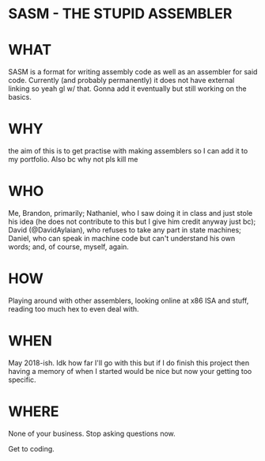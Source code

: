 # SASM - THE STUPID ASSEMBLER
# WHAT
SASM is a format for writing assembly code as well as an assembler for said code. Currently (and probably permanently) it does not have external linking so yeah gl w/ that. Gonna add it eventually but still working on the basics.
# WHY
the aim of this is to get practise with making assemblers so I can add it to my portfolio. Also bc why not pls kill me
# WHO
Me, Brandon, primarily; Nathaniel, who I saw doing it in class and just stole his idea (he does not contribute to this but I give him credit anyway just bc); David (@DavidAylaian), who refuses to take any part in state machines; Daniel, who can speak in machine code but can't understand his own words; and, of course, myself, again.
# HOW
Playing around with other assemblers, looking online at x86 ISA and stuff, reading too much hex to even deal with. 
# WHEN
May 2018-ish. Idk how far I'll go with this but if I do finish this project then having a memory of when I started would be nice but now your getting too specific.
# WHERE
None of your business. Stop asking questions now.


Get to coding.
